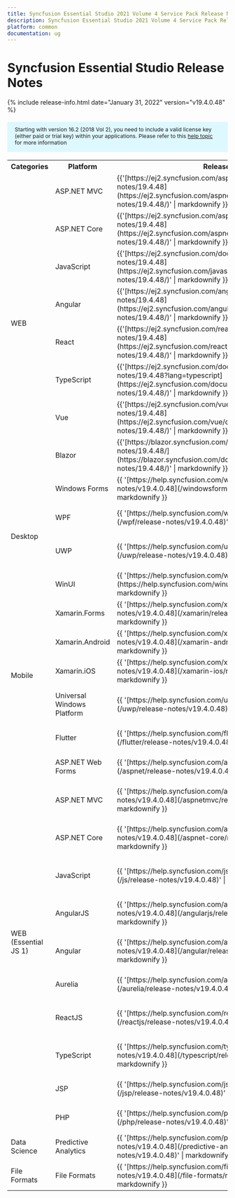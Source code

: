 ```yaml
---
title: Syncfusion Essential Studio 2021 Volume 4 Service Pack Release Notes  
description: Syncfusion Essential Studio 2021 Volume 4 Service Pack Release Notes  
platform: common
documentation: ug
---
```


# Syncfusion Essential Studio  Release Notes  

{% include release-info.html date="January 31, 2022"   version="v19.4.0.48" %} 

<style>
#license {
    font-size: .88em!important;
margin-top: 1.5em;     margin-bottom: 1.5em;
    background-color: #def8ff;
    padding: 10px 17px 14px;
}
</style>

<div id="license">
Starting with version 16.2 (2018 Vol 2), you need to include a valid license key (either paid or trial key) within your applications. 
Please refer to this <a href="/common/essential-studio/licensing/license-key">help topic</a> for more information 
</div>



<table>
<tr>
<th>
Categories</th><th>
Platform</th><th>
Release Notes</th><th>
Read Me</th></tr>
<tr>
<td rowspan="8">
WEB 
</td>
<td>
ASP.NET MVC
</td>
<td>{{'[https://ej2.syncfusion.com/aspnetmvc/documentation/release-notes/19.4.48](https://ej2.syncfusion.com/aspnetmvc/documentation/release-notes/19.4.48/)' | markdownify }}
</td>
<td>{{'[http://files2.syncfusion.com/Installs/v19.4.0.48/ReadMe/web/ASPMVC.html](http://files2.syncfusion.com/Installs/v19.4.0.48/ReadMe/web/ASPMVC.html)' | markdownify }}
</td>
</tr>
<tr>
<td>
ASP.NET Core	
</td>
<td>{{'[https://ej2.syncfusion.com/aspnetcore/documentation/release-notes/19.4.48](https://ej2.syncfusion.com/aspnetcore/documentation/release-notes/19.4.48/)' | markdownify }}
</td>
<td>{{'[http://files2.syncfusion.com/Installs/v19.4.0.48/ReadMe/web/ASPNETCORE.html](http://files2.syncfusion.com/Installs/v19.4.0.48/ReadMe/web/ASPNETCORE.html)' | markdownify }}
</td>
</tr>
<tr>
<td>
JavaScript
</td>
<td>{{'[https://ej2.syncfusion.com/documentation/release-notes/19.4.48](https://ej2.syncfusion.com/javascript/documentation/release-notes/19.4.48/)' | markdownify }}
</td>
<td>{{'[http://files2.syncfusion.com/Installs/v19.4.0.48/ReadMe/web/JavaScript.html](http://files2.syncfusion.com/Installs/v19.4.0.48/ReadMe/web/JavaScript.html)' | markdownify }}
</td>
</tr>
<tr>
<td>
Angular
</td>
<td>{{'[https://ej2.syncfusion.com/angular/documentation/release-notes/19.4.48](https://ej2.syncfusion.com/angular/documentation/release-notes/19.4.48/)' | markdownify }}
</td>
<td>{{'[http://files2.syncfusion.com/Installs/v19.4.0.48/ReadMe/web/Angular.html](http://files2.syncfusion.com/Installs/v19.4.0.48/ReadMe/web/Angular.html)' | markdownify }}
</td>
</tr>
<tr>
<td>
React
</td>
<td>{{'[https://ej2.syncfusion.com/react/documentation/release-notes/19.4.48](https://ej2.syncfusion.com/react/documentation/release-notes/19.4.48/)' | markdownify }}
</td>
<td>{{'[http://files2.syncfusion.com/Installs/v19.4.0.48/ReadMe/web/React.html](http://files2.syncfusion.com/Installs/v19.4.0.48/ReadMe/web/React.html)' | markdownify }}
</td>
</tr>
<tr>
<td>
TypeScript
</td>
<td>{{'[https://ej2.syncfusion.com/documentation/release-notes/19.4.48?lang=typescript](https://ej2.syncfusion.com/documentation/release-notes/19.4.48/)' | markdownify }}
</td>
<td>{{'[http://files2.syncfusion.com/Installs/v19.4.0.48/ReadMe/web/TypeScript.html](http://files2.syncfusion.com/Installs/v19.4.0.48/ReadMe/web/TypeScript.html)' | markdownify }}
</td>
</tr>
<tr>
<td>
Vue
</td>
<td>{{'[https://ej2.syncfusion.com/vue/documentation/release-notes/19.4.48](https://ej2.syncfusion.com/vue/documentation/release-notes/19.4.48/)' | markdownify }}
</td>
<td>{{'[http://files2.syncfusion.com/Installs/v19.4.0.48/ReadMe/web/Vue.html](http://files2.syncfusion.com/Installs/v19.4.0.48/ReadMe/web/Vue.html)' | markdownify }}
</td>
</tr>
<tr>
<td>
Blazor
</td>
<td>{{'[https://blazor.syncfusion.com/documentation/release-notes/19.4.48/](https://blazor.syncfusion.com/documentation/release-notes/19.4.48/)' | markdownify }}
</td>
<td>{{'[http://files2.syncfusion.com/Installs/v19.4.0.48/ReadMe/web/Blazor.html](http://files2.syncfusion.com/Installs/v19.4.0.48/ReadMe/web/Blazor.html)' | markdownify }}
</td>
</tr>
<tr>
<td rowspan="4">
Desktop
</td>
<td>
Windows Forms
</td>
<td>{{ '[https://help.syncfusion.com/windowsforms/release-notes/v19.4.0.48](/windowsforms/release-notes/v19.4.0.48)' | markdownify }}
</td>
<td>{{ '[http://files2.syncfusion.com/Installs/v19.4.0.48/ReadMe/WindowsForms.html](http://files2.syncfusion.com/Installs/v19.4.0.48/ReadMe/WindowsForms.html)' | markdownify }}
</td>
</tr>
<tr>
<td>
WPF
</td>
<td>{{ '[https://help.syncfusion.com/wpf/release-notes/v19.4.0.48](/wpf/release-notes/v19.4.0.48)' | markdownify }}
</td>
<td>{{ '[http://files2.syncfusion.com/Installs/v19.4.0.48/ReadMe/WPF.html](http://files2.syncfusion.com/Installs/v19.4.0.48/ReadMe/WPF.html)' | markdownify }}
</td>
</tr>
<tr>
<td>
UWP
</td>
<td>{{ '[https://help.syncfusion.com/uwp/release-notes/v19.4.0.48](/uwp/release-notes/v19.4.0.48)' | markdownify }}
</td>
<td>{{ '[http://files2.syncfusion.com/Installs/v19.4.0.48/ReadMe/UniversalWindows.html](http://files2.syncfusion.com/Installs/v19.4.0.48/ReadMe/UniversalWindows.html)' | markdownify }}
</td>
</tr>
<tr>
<td>
WinUI
</td>
<td>{{ '[https://help.syncfusion.com/winui/release-notes/v19.4.0.48](https://help.syncfusion.com/winui/release-notes/v19.4.0.48)' | markdownify }}
</td>
<td>{{ '[http://files2.syncfusion.com/Installs/v19.4.0.48/ReadMe/WinUI.html](http://files2.syncfusion.com/Installs/v19.4.0.48/ReadMe/WinUI.html)' | markdownify }}
</td>
</tr>
<tr>
<td rowspan="5">
Mobile
</td>
<td>
Xamarin.Forms
</td>
<td>{{ '[https://help.syncfusion.com/xamarin/release-notes/v19.4.0.48](/xamarin/release-notes/v19.4.0.48)' | markdownify }}
</td>
<td>{{ '[http://files2.syncfusion.com/Installs/v19.4.0.48/ReadMe/Xamarin_Forms.html](http://files2.syncfusion.com/Installs/v19.4.0.48/ReadMe/Xamarin_Forms.html)' | markdownify }}
</td>
</tr>
<tr>
<td>
Xamarin.Android
</td>
<td>{{ '[https://help.syncfusion.com/xamarin-android/release-notes/v19.4.0.48](/xamarin-android/release-notes/v19.4.0.48)' | markdownify }}
</td>
<td>{{ '[http://files2.syncfusion.com/Installs/v19.4.0.48/ReadMe/Xamarin_Forms.html](http://files2.syncfusion.com/Installs/v19.4.0.48/ReadMe/Xamarin_Forms.html)' | markdownify }}
</td>
</tr>
<tr>
<td>
Xamarin.iOS
</td>
<td>{{ '[https://help.syncfusion.com/xamarin-ios/release-notes/v19.4.0.48](/xamarin-ios/release-notes/v19.4.0.48)' | markdownify }}
</td>
<td>{{ '[http://files2.syncfusion.com/Installs/v19.4.0.48/ReadMe/Xamarin_Forms.html](http://files2.syncfusion.com/Installs/v19.4.0.48/ReadMe/Xamarin_Forms.html)' | markdownify }}
</td>
</tr>
<tr>
<td>
Universal Windows Platform
</td>
<td>{{ '[https://help.syncfusion.com/uwp/release-notes/v19.4.0.48](/uwp/release-notes/v19.4.0.48)' | markdownify }}
</td>
<td>{{ '[http://files2.syncfusion.com/Installs/v19.4.0.48/ReadMe/UniversalWindows.html](http://files2.syncfusion.com/Installs/v19.4.0.48/ReadMe/UniversalWindows.html)' | markdownify }}
</td>
</tr>
<tr>
<td>
Flutter
</td>
<td>{{ '[https://help.syncfusion.com/flutter/release-notes/v19.4.0.48](/flutter/release-notes/v19.4.0.48)' | markdownify }}
</td>
<td>{{ '[http://files2.syncfusion.com/Installs/v19.4.0.48/ReadMe/Flutter.html](http://files2.syncfusion.com/Installs/v19.4.0.48/ReadMe/Flutter.html)' | markdownify }}
</td>
</tr>
<tr>
<td rowspan="11">
WEB (Essential JS 1)
</td>
<td>
ASP.NET Web Forms
</td>
<td>{{ '[https://help.syncfusion.com/aspnet/release-notes/v19.4.0.48](/aspnet/release-notes/v19.4.0.48)' | markdownify }}
</td>
<td>{{ '[http://files2.syncfusion.com/Installs/v19.4.0.48/ReadMe/essential-js1/ASP.html](http://files2.syncfusion.com/Installs/v19.4.0.48/ReadMe/essential-js1/ASP.html)' | markdownify }}
</td>
</tr>
<tr>
<td>
ASP.NET MVC
</td>
<td>{{ '[https://help.syncfusion.com/aspnetmvc/release-notes/v19.4.0.48](/aspnetmvc/release-notes/v19.4.0.48)' | markdownify }}
</td>
<td>{{ '[http://files2.syncfusion.com/Installs/v19.4.0.48/ReadMe/essential-js1/ASPMVC.html](http://files2.syncfusion.com/Installs/v19.4.0.48/ReadMe/essential-js1/ASPMVC.html)' | markdownify }}
</td>
</tr>
<tr>
<td>
ASP.NET Core
</td>
<td>{{ '[https://help.syncfusion.com/aspnet-core/release-notes/v19.4.0.48](/aspnet-core/release-notes/v19.4.0.48)' | markdownify }}
</td>
<td>
{{ '[http://files2.syncfusion.com/Installs/v19.4.0.48/ReadMe/essential-js1/ASPNETCORE.html](http://files2.syncfusion.com/Installs/v19.4.0.48/ReadMe/essential-js1/ASPNETCORE.html)' | markdownify }}
</td>
</tr>
<tr>
<td>
JavaScript
</td>
<td>{{ '[https://help.syncfusion.com/js/release-notes/v19.4.0.48](/js/release-notes/v19.4.0.48)' | markdownify }}
</td>
<td>{{ '[http://files2.syncfusion.com/Installs/v19.4.0.48/ReadMe/essential-js1/JavaScript.html](http://files2.syncfusion.com/Installs/v19.4.0.48/ReadMe/essential-js1/JavaScript.html)' | markdownify }}
</td>
</tr>
<tr>
<td>
AngularJS
</td>
<td>{{ '[https://help.syncfusion.com/angularjs/release-notes/v19.4.0.48](/angularjs/release-notes/v19.4.0.48)' | markdownify }}
</td>
<td>{{ '[http://files2.syncfusion.com/Installs/v19.4.0.48/ReadMe/essential-js1/AngularJS.html](http://files2.syncfusion.com/Installs/v19.4.0.48/ReadMe/essential-js1/AngularJS.html)' | markdownify }}
</td>
</tr>
<tr>
<td>
Angular
</td>
<td>{{ '[https://help.syncfusion.com/angular/release-notes/v19.4.0.48](/angular/release-notes/v19.4.0.48)' | markdownify }}
</td>
<td>{{ '[http://files2.syncfusion.com/Installs/v19.4.0.48/ReadMe/essential-js1/Angular.html](http://files2.syncfusion.com/Installs/v19.4.0.48/ReadMe/essential-js1/Angular.html)' | markdownify }}
</td>
</tr>
<tr>
<td>
Aurelia
</td>
<td>{{ '[https://help.syncfusion.com/aurelia/release-notes/v19.4.0.48](/aurelia/release-notes/v19.4.0.48)' | markdownify }}
</td>
<td>{{ '[http://files2.syncfusion.com/Installs/v19.4.0.48/ReadMe/essential-js1/Aurelia.html](http://files2.syncfusion.com/Installs/v19.4.0.48/ReadMe/essential-js1/Aurelia.html)' | markdownify }}
</td>
</tr>
<tr>
<td>
ReactJS
</td>
<td>{{ '[https://help.syncfusion.com/reactjs/release-notes/v19.4.0.48](/reactjs/release-notes/v19.4.0.48)' | markdownify }}
</td>
<td>{{ '[http://files2.syncfusion.com/Installs/v19.4.0.48/ReadMe/essential-js1/ReactJS.html](http://files2.syncfusion.com/Installs/v19.4.0.48/ReadMe/essential-js1/ReactJS.html)' | markdownify }}
</td>
</tr>
<tr>
<td>
TypeScript
</td>
<td>{{ '[https://help.syncfusion.com/typescript/release-notes/v19.4.0.48](/typescript/release-notes/v19.4.0.48)' | markdownify }}
</td>
<td>{{ '[http://files2.syncfusion.com/Installs/v19.4.0.48/ReadMe/essential-js1/TypeScript.html](http://files2.syncfusion.com/Installs/v19.4.0.48/ReadMe/essential-js1/TypeScript.html)' | markdownify }}
</td>
</tr>
<tr>
<td>
JSP
</td>
<td>{{ '[https://help.syncfusion.com/jsp/release-notes/v19.4.0.48](/jsp/release-notes/v19.4.0.48)' | markdownify }}
</td>
<td>{{ '[http://files2.syncfusion.com/Installs/v19.4.0.48/ReadMe/essential-js1/JSP.html](http://files2.syncfusion.com/Installs/v19.4.0.48/ReadMe/essential-js1/JSP.html)' | markdownify }}
</td>
</tr>
<tr>
<td>
PHP
</td>
<td>{{ '[https://help.syncfusion.com/php/release-notes/v19.4.0.48](/php/release-notes/v19.4.0.48)' | markdownify }}
</td>
<td>{{ '[http://files2.syncfusion.com/Installs/v19.4.0.48/ReadMe/essential-js1/PHP.html](http://files2.syncfusion.com/Installs/v19.4.0.48/ReadMe/essential-js1/PHP.html)' | markdownify }}
</td>
</tr>
<tr>
<td>
Data Science
</td>
<td>
Predictive Analytics
</td>
<td>{{ '[https://help.syncfusion.com/predictive-analytics/release-notes/v19.4.0.48](/predictive-analytics/release-notes/v19.4.0.48)' | markdownify }}
</td>
<td>
</td>
</tr>
<tr>
<td>
File Formats
</td>
<td>
File Formats
</td>
<td>{{ '[https://help.syncfusion.com/file-formats/release-notes/v19.4.0.48](/file-formats/release-notes/v19.4.0.48)' | markdownify }}
</td>
<td>
</td>
</tr>
</table>
